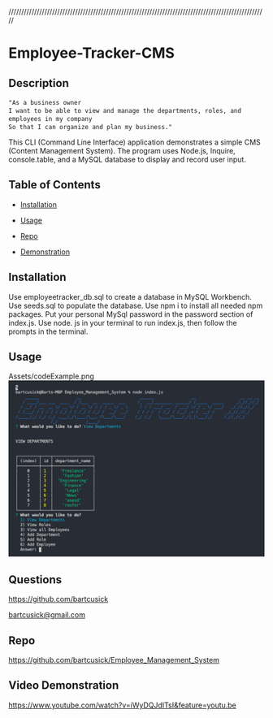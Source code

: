 /////////////////////////////////////////////////////////////////////////////////////////////////////
# Employee-Tracker-CMS

## Description
  ```
  "As a business owner
I want to be able to view and manage the departments, roles, and employees in my company
So that I can organize and plan my business."
```
 This CLI (Command Line Interface) application demonstrates a simple CMS (Content Management System). The program uses Node.js, Inquire, console.table, and a MySQL database to display and record user input.


  
## Table of Contents


- [Installation](https://github.com/bartcusick/Employee_Management_System#installation)


- [Usage](https://github.com/bartcusick/Employee_Management_System#usage)



- [Repo](https://github.com/bartcusick/Employee_Management_System#repo)


- [Demonstration](https://github.com/bartcusick/Employee_Management_System#demonstration)

## Installation

 Use employeetracker_db.sql to create a database in MySQL Workbench. Use seeds.sql to populate the database. Use npm i to install all needed npm packages. Put your personal MySql password in the password section of index.js. Use node. js in your terminal to run index.js, then follow the prompts in the terminal.

## Usage
Assets/codeExample.png
![Employee Tracker](Assets/useExample.png)

## Questions

https://github.com/bartcusick

bartcusick@gmail.com

 ## Repo

https://github.com/bartcusick/Employee_Management_System

 
## Video Demonstration

https://www.youtube.com/watch?v=iWyDQJdITsI&feature=youtu.be